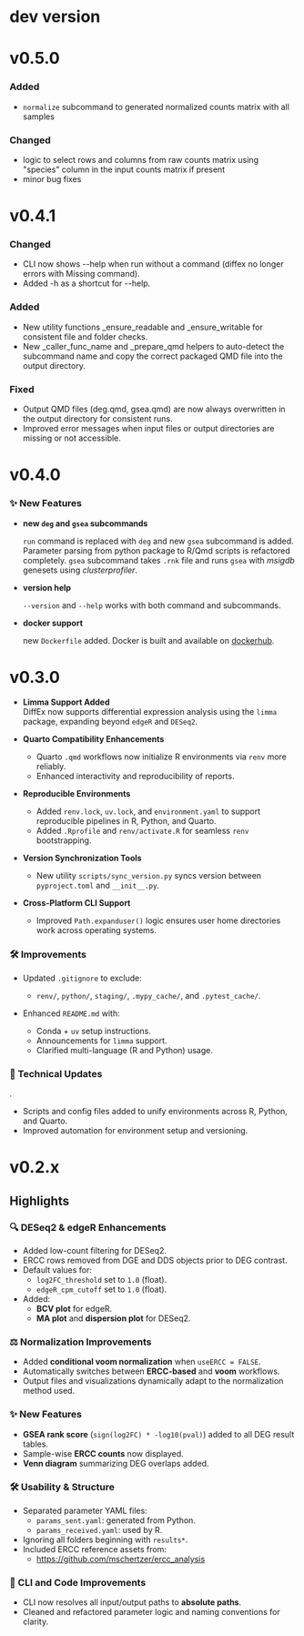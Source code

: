 # dev version

# v0.5.0

### Added

- `normalize` subcommand to generated normalized counts matrix with all samples

### Changed

- logic to select rows and columns from raw counts matrix using "species" column in the input counts matrix if present
- minor bug fixes

# v0.4.1

### Changed

- CLI now shows --help when run without a command (diffex no longer errors with Missing command).
- Added -h as a shortcut for --help.

### Added

- New utility functions _ensure_readable and _ensure_writable for consistent file and folder checks.
- New _caller_func_name and _prepare_qmd helpers to auto-detect the subcommand name and copy the correct packaged QMD file into the output directory.

### Fixed

- Output QMD files (deg.qmd, gsea.qmd) are now always overwritten in the output directory for consistent runs.
- Improved error messages when input files or output directories are missing or not accessible.

# v0.4.0

### ✨ New Features

- **new `deg` and `gsea` subcommands**
  
  `run` command is replaced with `deg` and new `gsea` subcommand is added. Parameter parsing from python package to R/Qmd scripts is refactored completely. `gsea` subcommand takes `.rnk` file and runs `gsea` with _msigdb_ genesets using _clusterprofiler_.

- **version help**
  
  `--version` and `--help` works with both command and subcommands.

- **docker support**
  
  new `Dockerfile` added. Docker is built and available on [dockerhub](https://hub.docker.com/repository/docker/seqinfomics/diffex/general). 

# v0.3.0



- **Limma Support Added**  
  DiffEx now supports differential expression analysis using the `limma` package, expanding beyond `edgeR` and `DESeq2`.

- **Quarto Compatibility Enhancements**  
  - Quarto `.qmd` workflows now initialize R environments via `renv` more reliably.
  - Enhanced interactivity and reproducibility of reports.

- **Reproducible Environments**
  - Added `renv.lock`, `uv.lock`, and `environment.yaml` to support reproducible pipelines in R, Python, and Quarto.
  - Added `.Rprofile` and `renv/activate.R` for seamless `renv` bootstrapping.

- **Version Synchronization Tools**
  - New utility `scripts/sync_version.py` syncs version between `pyproject.toml` and `__init__.py`.

- **Cross-Platform CLI Support**
  - Improved `Path.expanduser()` logic ensures user home directories work across operating systems.

### 🛠 Improvements

- Updated `.gitignore` to exclude:
  - `renv/`, `python/`, `staging/`, `.mypy_cache/`, and `.pytest_cache/`.

- Enhanced `README.md` with:
  - Conda + `uv` setup instructions.
  - Announcements for `limma` support.
  - Clarified multi-language (R and Python) usage.

### 🧪 Technical Updates
.
- Scripts and config files added to unify environments across R, Python, and Quarto.
- Improved automation for environment setup and versioning.

# v0.2.x

## Highlights

### 🔍 DESeq2 & edgeR Enhancements
- Added low-count filtering for DESeq2.
- ERCC rows removed from DGE and DDS objects prior to DEG contrast.
- Default values for:
  - `log2FC_threshold` set to `1.0` (float).
  - `edgeR_cpm_cutoff` set to `1.0` (float).
- Added:
  - **BCV plot** for edgeR.
  - **MA plot** and **dispersion plot** for DESeq2.

### ⚖️ Normalization Improvements
- Added **conditional voom normalization** when `useERCC = FALSE`.
- Automatically switches between **ERCC-based** and **voom** workflows.
- Output files and visualizations dynamically adapt to the normalization method used.

### ✨ New Features
- **GSEA rank score** (`sign(log2FC) * -log10(pval)`) added to all DEG result tables.
- Sample-wise **ERCC counts** now displayed.
- **Venn diagram** summarizing DEG overlaps added.

### 🛠 Usability & Structure
- Separated parameter YAML files:
  - `params_sent.yaml`: generated from Python.
  - `params_received.yaml`: used by R.
- Ignoring all folders beginning with `results*`.
- Included ERCC reference assets from:
  - https://github.com/mschertzer/ercc_analysis

### 🧼 CLI and Code Improvements
- CLI now resolves all input/output paths to **absolute paths**.
- Cleaned and refactored parameter logic and naming conventions for clarity.

